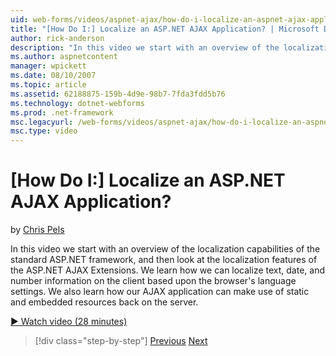 ```yaml
---
uid: web-forms/videos/aspnet-ajax/how-do-i-localize-an-aspnet-ajax-application
title: "[How Do I:] Localize an ASP.NET AJAX Application? | Microsoft Docs"
author: rick-anderson
description: "In this video we start with an overview of the localization capabilities of the standard ASP.NET framework, and then look at the localization features of the..."
ms.author: aspnetcontent
manager: wpickett
ms.date: 08/10/2007
ms.topic: article
ms.assetid: 62188875-159b-4d9e-98b7-7fda3fdd5b76
ms.technology: dotnet-webforms
ms.prod: .net-framework
msc.legacyurl: /web-forms/videos/aspnet-ajax/how-do-i-localize-an-aspnet-ajax-application
msc.type: video
---
```

[How Do I:] Localize an ASP.NET AJAX Application?
====================
by [Chris Pels](https://twitter.com/chrispels)

In this video we start with an overview of the localization capabilities of the standard ASP.NET framework, and then look at the localization features of the ASP.NET AJAX Extensions. We learn how we can localize text, date, and number information on the client based upon the browser's language settings. We also learn how our AJAX application can make use of static and embedded resources back on the server.

[&#9654; Watch video (28 minutes)](https://channel9.msdn.com/Blogs/ASP-NET-Site-Videos/how-do-i-localize-an-aspnet-ajax-application)

>[!div class="step-by-step"]
[Previous](how-do-i-implement-the-persistent-communications-pattern-with-the-updatepanel.md)
[Next](how-do-i-implement-the-persistent-communications-pattern-using-web-services.md)